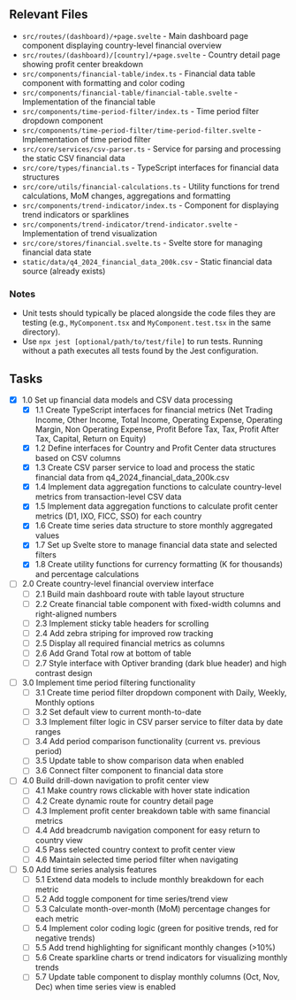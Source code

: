 ## Relevant Files

- `src/routes/(dashboard)/+page.svelte` - Main dashboard page component displaying country-level financial overview
- `src/routes/(dashboard)/[country]/+page.svelte` - Country detail page showing profit center breakdown
- `src/components/financial-table/index.ts` - Financial data table component with formatting and color coding
- `src/components/financial-table/financial-table.svelte` - Implementation of the financial table
- `src/components/time-period-filter/index.ts` - Time period filter dropdown component
- `src/components/time-period-filter/time-period-filter.svelte` - Implementation of time period filter
- `src/core/services/csv-parser.ts` - Service for parsing and processing the static CSV financial data
- `src/core/types/financial.ts` - TypeScript interfaces for financial data structures
- `src/core/utils/financial-calculations.ts` - Utility functions for trend calculations, MoM changes, aggregations and formatting
- `src/components/trend-indicator/index.ts` - Component for displaying trend indicators or sparklines
- `src/components/trend-indicator/trend-indicator.svelte` - Implementation of trend visualization
- `src/core/stores/financial.svelte.ts` - Svelte store for managing financial data state
- `static/data/q4_2024_financial_data_200k.csv` - Static financial data source (already exists)

### Notes

- Unit tests should typically be placed alongside the code files they are testing (e.g., `MyComponent.tsx` and `MyComponent.test.tsx` in the same directory).
- Use `npx jest [optional/path/to/test/file]` to run tests. Running without a path executes all tests found by the Jest configuration.

## Tasks

- [x] 1.0 Set up financial data models and CSV data processing
  - [x] 1.1 Create TypeScript interfaces for financial metrics (Net Trading Income, Other Income, Total Income, Operating Expense, Operating Margin, Non Operating Expense, Profit Before Tax, Tax, Profit After Tax, Capital, Return on Equity)
  - [x] 1.2 Define interfaces for Country and Profit Center data structures based on CSV columns
  - [x] 1.3 Create CSV parser service to load and process the static financial data from q4_2024_financial_data_200k.csv
  - [x] 1.4 Implement data aggregation functions to calculate country-level metrics from transaction-level CSV data
  - [x] 1.5 Implement data aggregation functions to calculate profit center metrics (D1, IXO, FICC, SSO) for each country
  - [x] 1.6 Create time series data structure to store monthly aggregated values
  - [x] 1.7 Set up Svelte store to manage financial data state and selected filters
  - [x] 1.8 Create utility functions for currency formatting (K for thousands) and percentage calculations

- [ ] 2.0 Create country-level financial overview interface
  - [ ] 2.1 Build main dashboard route with table layout structure
  - [ ] 2.2 Create financial table component with fixed-width columns and right-aligned numbers
  - [ ] 2.3 Implement sticky table headers for scrolling
  - [ ] 2.4 Add zebra striping for improved row tracking
  - [ ] 2.5 Display all required financial metrics as columns
  - [ ] 2.6 Add Grand Total row at bottom of table
  - [ ] 2.7 Style interface with Optiver branding (dark blue header) and high contrast design

- [ ] 3.0 Implement time period filtering functionality
  - [ ] 3.1 Create time period filter dropdown component with Daily, Weekly, Monthly options
  - [ ] 3.2 Set default view to current month-to-date
  - [ ] 3.3 Implement filter logic in CSV parser service to filter data by date ranges
  - [ ] 3.4 Add period comparison functionality (current vs. previous period)
  - [ ] 3.5 Update table to show comparison data when enabled
  - [ ] 3.6 Connect filter component to financial data store

- [ ] 4.0 Build drill-down navigation to profit center view
  - [ ] 4.1 Make country rows clickable with hover state indication
  - [ ] 4.2 Create dynamic route for country detail page
  - [ ] 4.3 Implement profit center breakdown table with same financial metrics
  - [ ] 4.4 Add breadcrumb navigation component for easy return to country view
  - [ ] 4.5 Pass selected country context to profit center view
  - [ ] 4.6 Maintain selected time period filter when navigating

- [ ] 5.0 Add time series analysis features
  - [ ] 5.1 Extend data models to include monthly breakdown for each metric
  - [ ] 5.2 Add toggle component for time series/trend view
  - [ ] 5.3 Calculate month-over-month (MoM) percentage changes for each metric
  - [ ] 5.4 Implement color coding logic (green for positive trends, red for negative trends)
  - [ ] 5.5 Add trend highlighting for significant monthly changes (>10%)
  - [ ] 5.6 Create sparkline charts or trend indicators for visualizing monthly trends
  - [ ] 5.7 Update table component to display monthly columns (Oct, Nov, Dec) when time series view is enabled